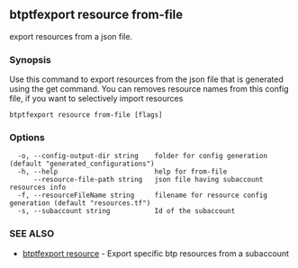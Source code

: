 ## btptfexport resource from-file

export resources from a json file.

### Synopsis

Use this command to export resources from the json file that is generated using the get command.
You can removes resource names from this config file, if you want to selectively import resources

```
btptfexport resource from-file [flags]
```

### Options

```
  -o, --config-output-dir string    folder for config generation (default "generated_configurations")
  -h, --help                        help for from-file
      --resource-file-path string   json file having subaccount resources info
  -f, --resourceFileName string     filename for resource config generation (default "resources.tf")
  -s, --subaccount string           Id of the subaccount
```

### SEE ALSO

* [btptfexport resource](btptfexport_resource.md)	 - Export specific btp resources from a subaccount


